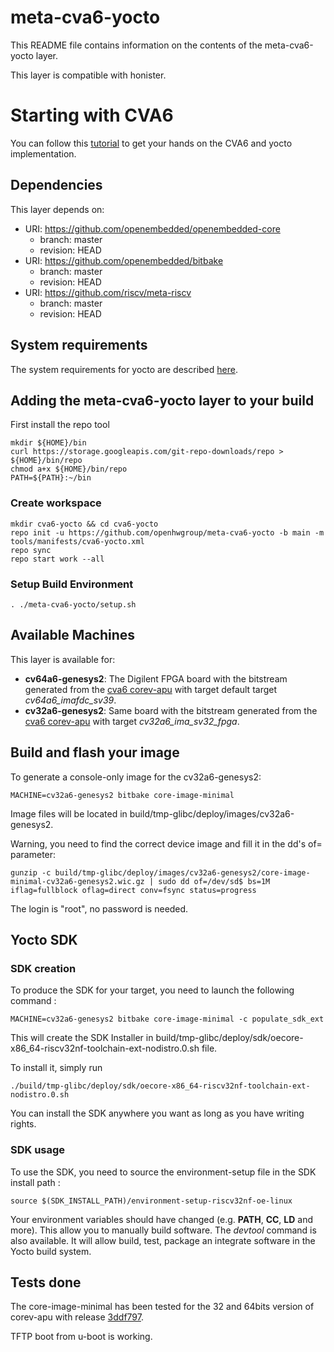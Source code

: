 # meta-cva6-yocto

This README file contains information on the contents of the meta-cva6-yocto layer.

This layer is compatible with honister.

# Starting with CVA6

You can follow this [tutorial](https://github.com/ThalesGroup/cva6-eclipse-demo) to get your hands on the CVA6 and yocto implementation.

## Dependencies

This layer depends on:

* URI: https://github.com/openembedded/openembedded-core
  * branch: master
  * revision: HEAD
* URI: https://github.com/openembedded/bitbake
  * branch: master
  * revision: HEAD
* URI: https://github.com/riscv/meta-riscv
  * branch: master  
  * revision: HEAD

## System requirements

The system requirements for yocto are described [here](https://docs.yoctoproject.org/3.4/ref-manual/system-requirements.html).

## Adding the meta-cva6-yocto layer to your build

First install the repo tool
```text
mkdir ${HOME}/bin
curl https://storage.googleapis.com/git-repo-downloads/repo > ${HOME}/bin/repo
chmod a+x ${HOME}/bin/repo
PATH=${PATH}:~/bin
```

### Create workspace
```text
mkdir cva6-yocto && cd cva6-yocto
repo init -u https://github.com/openhwgroup/meta-cva6-yocto -b main -m tools/manifests/cva6-yocto.xml
repo sync
repo start work --all
```

### Setup Build Environment
```text
. ./meta-cva6-yocto/setup.sh
```

## Available Machines

This layer is available for:

* **cv64a6-genesys2**: The Digilent FPGA board with the bitstream generated from the [cva6 corev-apu](https://github.com/openhwgroup/cva6) with target default target *cv64a6_imafdc_sv39*.
* **cv32a6-genesys2**: Same board with the bitstream generated from the [cva6 corev-apu](https://github.com/openhwgroup/cva6) with target *cv32a6_ima_sv32_fpga*.

## Build and flash your image

To generate a console-only image for the cv32a6-genesys2:
```text
MACHINE=cv32a6-genesys2 bitbake core-image-minimal
```
Image files will be located in build/tmp-glibc/deploy/images/cv32a6-genesys2.

Warning, you need to find the correct device image and fill it in the dd's of= parameter:

```text
gunzip -c build/tmp-glibc/deploy/images/cv32a6-genesys2/core-image-minimal-cv32a6-genesys2.wic.gz | sudo dd of=/dev/sd$ bs=1M iflag=fullblock oflag=direct conv=fsync status=progress
```

The login is "root", no password is needed.

## Yocto SDK

### SDK creation

To produce the SDK for your target, you need to launch the following command : 

```text
MACHINE=cv32a6-genesys2 bitbake core-image-minimal -c populate_sdk_ext
```

This will create the SDK Installer in build/tmp-glibc/deploy/sdk/oecore-x86_64-riscv32nf-toolchain-ext-nodistro.0.sh file.

To install it, simply run
```text
./build/tmp-glibc/deploy/sdk/oecore-x86_64-riscv32nf-toolchain-ext-nodistro.0.sh
```

You can install the SDK anywhere you want as long as you have writing rights.


### SDK usage

To use the SDK, you need to source the environment-setup file in the SDK install path :

```text
source $(SDK_INSTALL_PATH)/environment-setup-riscv32nf-oe-linux
```

Your environment variables should have changed (e.g. **PATH**, **CC**, **LD** and more). This allow you to manually build software.
The *devtool* command is also available. It will allow build, test, package an integrate software in the Yocto build system.

## Tests done

The core-image-minimal has been tested for the 32 and 64bits version of corev-apu with release [3ddf797](https://github.com/openhwgroup/cva6/tree/3ddf797e95923fd11113c8e443046105dfbf8843).

TFTP boot from u-boot is working.
